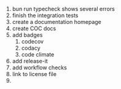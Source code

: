 1. bun run typecheck shows several errors
2. finish the integration tests
3. create a documentation homepage
4. create COC docs
5. add badges
   1. codecov
   2. codacy
   3. code climate
6. add release-it
7. add workflow checks
8. link to license file
9. 
